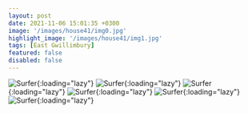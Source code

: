 ```yaml
---
layout: post
date: 2021-11-06 15:01:35 +0300
image: '/images/house41/img0.jpg'
highlight_image: '/images/house41/img1.jpg'
tags: [East Gwillimbury]
featured: false
disabled: false
---
```


![Surfer]({{site.baseurl}}/images/house41/img3.jpg){:loading="lazy"}
![Surfer]({{site.baseurl}}/images/house41/img4.jpg){:loading="lazy"}
![Surfer]({{site.baseurl}}/images/house41/img5.jpg){:loading="lazy"}
![Surfer]({{site.baseurl}}/images/house41/img6.jpg){:loading="lazy"}
![Surfer]({{site.baseurl}}/images/house41/img7.jpg){:loading="lazy"}
![Surfer]({{site.baseurl}}/images/house41/img8.jpg){:loading="lazy"} 